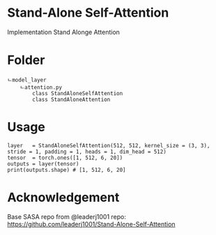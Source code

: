 # Stand-Alone Self-Attention
Implementation Stand Alonge Attention  
# Folder 
```
ㄴmodel_layer
    ㄴattention.py
        class StandAloneSelfAttention
        class StandAloneAttention
``` 
# Usage
```
layer   = StandAloneSelfAttention(512, 512, kernel_size = (3, 3), stride = 1, padding = 1, heads = 1, dim_head = 512)
tensor  = torch.ones([1, 512, 6, 20])
outputs = layer(tensor)
print(outputs.shape) # [1, 512, 6, 20]
```
# Acknowledgement  
Base SASA repo from @leaderj1001
repo: https://github.com/leaderj1001/Stand-Alone-Self-Attention  